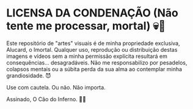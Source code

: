 # LICENSA DA CONDENAÇÃO (Não tente me processar, mortal) 💀📜

Este repositório de "artes" visuais é de minha propriedade exclusiva, Alucard, o Imortal. Qualquer uso, reprodução ou distribuição destas imagens e vídeos sem a minha permissão explícita resultará em consequências... desagradáveis. Não me responsabilizo por pesadelos, colapsos mentais ou a súbita perda da sua alma ao contemplar minha grandiosidade. 😈

Use com cautela. Ou não. Não importa.

Assinado,
O Cão do Inferno. 🐕‍🦺
